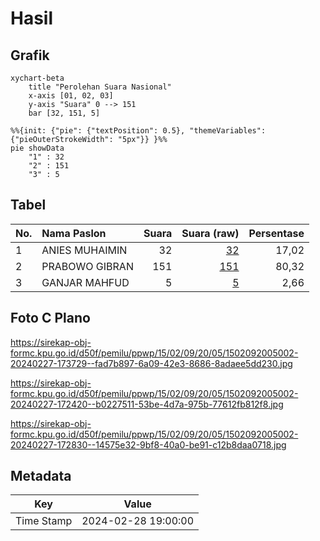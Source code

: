# Hasil

## Grafik

```mermaid
xychart-beta
    title "Perolehan Suara Nasional"
    x-axis [01, 02, 03]
    y-axis "Suara" 0 --> 151
    bar [32, 151, 5]
```

```mermaid
%%{init: {"pie": {"textPosition": 0.5}, "themeVariables": {"pieOuterStrokeWidth": "5px"}} }%%
pie showData
    "1" : 32
    "2" : 151
    "3" : 5
```

## Tabel

| No. | Nama Paslon    | Suara | Suara (raw) | Persentase |
|:--- |:-------------- | -----:| -----------:| ----------:|
| 1   | ANIES MUHAIMIN | 32    | [32][p-1]   | 17,02      |
| 2   | PRABOWO GIBRAN | 151   | [151][p-2]  | 80,32      |
| 3   | GANJAR MAHFUD  | 5     | [5][p-3]    | 2,66       |


[p-1]: https://github.com/gigit-pemilu/pemilu-2024/blob/main/pilpres/hitung-suara/sub/15-jambi/sub/02--merangin/sub/09-lembah-masurai/sub/2005-rancan/sub/002-tps/sub/paslon-1.txt
[p-2]: https://github.com/gigit-pemilu/pemilu-2024/blob/main/pilpres/hitung-suara/sub/15-jambi/sub/02--merangin/sub/09-lembah-masurai/sub/2005-rancan/sub/002-tps/sub/paslon-2.txt
[p-3]: https://github.com/gigit-pemilu/pemilu-2024/blob/main/pilpres/hitung-suara/sub/15-jambi/sub/02--merangin/sub/09-lembah-masurai/sub/2005-rancan/sub/002-tps/sub/paslon-3.txt

## Foto C Plano

https://sirekap-obj-formc.kpu.go.id/d50f/pemilu/ppwp/15/02/09/20/05/1502092005002-20240227-173729--fad7b897-6a09-42e3-8686-8adaee5dd230.jpg

https://sirekap-obj-formc.kpu.go.id/d50f/pemilu/ppwp/15/02/09/20/05/1502092005002-20240227-172420--b0227511-53be-4d7a-975b-77612fb812f8.jpg

https://sirekap-obj-formc.kpu.go.id/d50f/pemilu/ppwp/15/02/09/20/05/1502092005002-20240227-172830--14575e32-9bf8-40a0-be91-c12b8daa0718.jpg


## Metadata

| Key        | Value               |
| ---------- | ------------------- |
| Time Stamp | 2024-02-28 19:00:00 |



